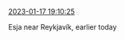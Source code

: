 [2023-01-17 19:10:25](https://mstdn.social/@hill_wanderer/109706125339354826)

Esja near Reykjavík, earlier today